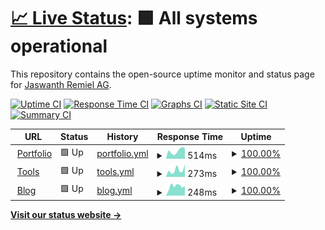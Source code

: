 # [📈 Live Status](https://JaswanthRemiel.github.io/uptime): <!--live status--> **🟩 All systems operational**

This repository contains the open-source uptime monitor and status page for [Jaswanth Remiel AG](https://github.com/jaswanthremiel).

[![Uptime CI](https://github.com/JaswanthRemiel/uptime/workflows/Uptime%20CI/badge.svg)](https://github.com/JaswanthRemiel/uptime/actions?query=workflow%3A%22Uptime+CI%22)
[![Response Time CI](https://github.com/JaswanthRemiel/uptime/workflows/Response%20Time%20CI/badge.svg)](https://github.com/JaswanthRemiel/uptime/actions?query=workflow%3A%22Response+Time+CI%22)
[![Graphs CI](https://github.com/JaswanthRemiel/uptime/workflows/Graphs%20CI/badge.svg)](https://github.com/JaswanthRemiel/uptime/actions?query=workflow%3A%22Graphs+CI%22)
[![Static Site CI](https://github.com/JaswanthRemiel/uptime/workflows/Static%20Site%20CI/badge.svg)](https://github.com/JaswanthRemiel/uptime/actions?query=workflow%3A%22Static+Site+CI%22)
[![Summary CI](https://github.com/JaswanthRemiel/uptime/workflows/Summary%20CI/badge.svg)](https://github.com/JaswanthRemiel/uptime/actions?query=workflow%3A%22Summary+CI%22)

<!--start: status pages-->
<!-- This summary is generated by Upptime (https://github.com/upptime/upptime) -->
<!-- Do not edit this manually, your changes will be overwritten -->
<!-- prettier-ignore -->
| URL | Status | History | Response Time | Uptime |
| --- | ------ | ------- | ------------- | ------ |
| <img alt="" src="https://icons.duckduckgo.com/ip3/remiel.fyi.ico" height="13"> [Portfolio](https://remiel.fyi) | 🟩 Up | [portfolio.yml](https://github.com/JaswanthRemiel/uptime/commits/HEAD/history/portfolio.yml) | <details><summary><img alt="Response time graph" src="./graphs/portfolio/response-time-week.png" height="20"> 514ms</summary><br><a href="https://uptime.remiel.fyi/history/portfolio"><img alt="Response time 393" src="https://img.shields.io/endpoint?url=https%3A%2F%2Fraw.githubusercontent.com%2FJaswanthRemiel%2Fuptime%2FHEAD%2Fapi%2Fportfolio%2Fresponse-time.json"></a><br><a href="https://uptime.remiel.fyi/history/portfolio"><img alt="24-hour response time 638" src="https://img.shields.io/endpoint?url=https%3A%2F%2Fraw.githubusercontent.com%2FJaswanthRemiel%2Fuptime%2FHEAD%2Fapi%2Fportfolio%2Fresponse-time-day.json"></a><br><a href="https://uptime.remiel.fyi/history/portfolio"><img alt="7-day response time 514" src="https://img.shields.io/endpoint?url=https%3A%2F%2Fraw.githubusercontent.com%2FJaswanthRemiel%2Fuptime%2FHEAD%2Fapi%2Fportfolio%2Fresponse-time-week.json"></a><br><a href="https://uptime.remiel.fyi/history/portfolio"><img alt="30-day response time 422" src="https://img.shields.io/endpoint?url=https%3A%2F%2Fraw.githubusercontent.com%2FJaswanthRemiel%2Fuptime%2FHEAD%2Fapi%2Fportfolio%2Fresponse-time-month.json"></a><br><a href="https://uptime.remiel.fyi/history/portfolio"><img alt="1-year response time 393" src="https://img.shields.io/endpoint?url=https%3A%2F%2Fraw.githubusercontent.com%2FJaswanthRemiel%2Fuptime%2FHEAD%2Fapi%2Fportfolio%2Fresponse-time-year.json"></a></details> | <details><summary><a href="https://uptime.remiel.fyi/history/portfolio">100.00%</a></summary><a href="https://uptime.remiel.fyi/history/portfolio"><img alt="All-time uptime 94.80%" src="https://img.shields.io/endpoint?url=https%3A%2F%2Fraw.githubusercontent.com%2FJaswanthRemiel%2Fuptime%2FHEAD%2Fapi%2Fportfolio%2Fuptime.json"></a><br><a href="https://uptime.remiel.fyi/history/portfolio"><img alt="24-hour uptime 100.00%" src="https://img.shields.io/endpoint?url=https%3A%2F%2Fraw.githubusercontent.com%2FJaswanthRemiel%2Fuptime%2FHEAD%2Fapi%2Fportfolio%2Fuptime-day.json"></a><br><a href="https://uptime.remiel.fyi/history/portfolio"><img alt="7-day uptime 100.00%" src="https://img.shields.io/endpoint?url=https%3A%2F%2Fraw.githubusercontent.com%2FJaswanthRemiel%2Fuptime%2FHEAD%2Fapi%2Fportfolio%2Fuptime-week.json"></a><br><a href="https://uptime.remiel.fyi/history/portfolio"><img alt="30-day uptime 100.00%" src="https://img.shields.io/endpoint?url=https%3A%2F%2Fraw.githubusercontent.com%2FJaswanthRemiel%2Fuptime%2FHEAD%2Fapi%2Fportfolio%2Fuptime-month.json"></a><br><a href="https://uptime.remiel.fyi/history/portfolio"><img alt="1-year uptime 94.80%" src="https://img.shields.io/endpoint?url=https%3A%2F%2Fraw.githubusercontent.com%2FJaswanthRemiel%2Fuptime%2FHEAD%2Fapi%2Fportfolio%2Fuptime-year.json"></a></details>
| <img alt="" src="https://icons.duckduckgo.com/ip3/tools.remiel.fyi.ico" height="13"> [Tools](https://tools.remiel.fyi/) | 🟩 Up | [tools.yml](https://github.com/JaswanthRemiel/uptime/commits/HEAD/history/tools.yml) | <details><summary><img alt="Response time graph" src="./graphs/tools/response-time-week.png" height="20"> 273ms</summary><br><a href="https://uptime.remiel.fyi/history/tools"><img alt="Response time 303" src="https://img.shields.io/endpoint?url=https%3A%2F%2Fraw.githubusercontent.com%2FJaswanthRemiel%2Fuptime%2FHEAD%2Fapi%2Ftools%2Fresponse-time.json"></a><br><a href="https://uptime.remiel.fyi/history/tools"><img alt="24-hour response time 263" src="https://img.shields.io/endpoint?url=https%3A%2F%2Fraw.githubusercontent.com%2FJaswanthRemiel%2Fuptime%2FHEAD%2Fapi%2Ftools%2Fresponse-time-day.json"></a><br><a href="https://uptime.remiel.fyi/history/tools"><img alt="7-day response time 273" src="https://img.shields.io/endpoint?url=https%3A%2F%2Fraw.githubusercontent.com%2FJaswanthRemiel%2Fuptime%2FHEAD%2Fapi%2Ftools%2Fresponse-time-week.json"></a><br><a href="https://uptime.remiel.fyi/history/tools"><img alt="30-day response time 371" src="https://img.shields.io/endpoint?url=https%3A%2F%2Fraw.githubusercontent.com%2FJaswanthRemiel%2Fuptime%2FHEAD%2Fapi%2Ftools%2Fresponse-time-month.json"></a><br><a href="https://uptime.remiel.fyi/history/tools"><img alt="1-year response time 303" src="https://img.shields.io/endpoint?url=https%3A%2F%2Fraw.githubusercontent.com%2FJaswanthRemiel%2Fuptime%2FHEAD%2Fapi%2Ftools%2Fresponse-time-year.json"></a></details> | <details><summary><a href="https://uptime.remiel.fyi/history/tools">100.00%</a></summary><a href="https://uptime.remiel.fyi/history/tools"><img alt="All-time uptime 100.00%" src="https://img.shields.io/endpoint?url=https%3A%2F%2Fraw.githubusercontent.com%2FJaswanthRemiel%2Fuptime%2FHEAD%2Fapi%2Ftools%2Fuptime.json"></a><br><a href="https://uptime.remiel.fyi/history/tools"><img alt="24-hour uptime 100.00%" src="https://img.shields.io/endpoint?url=https%3A%2F%2Fraw.githubusercontent.com%2FJaswanthRemiel%2Fuptime%2FHEAD%2Fapi%2Ftools%2Fuptime-day.json"></a><br><a href="https://uptime.remiel.fyi/history/tools"><img alt="7-day uptime 100.00%" src="https://img.shields.io/endpoint?url=https%3A%2F%2Fraw.githubusercontent.com%2FJaswanthRemiel%2Fuptime%2FHEAD%2Fapi%2Ftools%2Fuptime-week.json"></a><br><a href="https://uptime.remiel.fyi/history/tools"><img alt="30-day uptime 100.00%" src="https://img.shields.io/endpoint?url=https%3A%2F%2Fraw.githubusercontent.com%2FJaswanthRemiel%2Fuptime%2FHEAD%2Fapi%2Ftools%2Fuptime-month.json"></a><br><a href="https://uptime.remiel.fyi/history/tools"><img alt="1-year uptime 100.00%" src="https://img.shields.io/endpoint?url=https%3A%2F%2Fraw.githubusercontent.com%2FJaswanthRemiel%2Fuptime%2FHEAD%2Fapi%2Ftools%2Fuptime-year.json"></a></details>
| <img alt="" src="https://icons.duckduckgo.com/ip3/remiel.fyi.ico" height="13"> [Blog](https://remiel.fyi/blog) | 🟩 Up | [blog.yml](https://github.com/JaswanthRemiel/uptime/commits/HEAD/history/blog.yml) | <details><summary><img alt="Response time graph" src="./graphs/blog/response-time-week.png" height="20"> 248ms</summary><br><a href="https://uptime.remiel.fyi/history/blog"><img alt="Response time 162" src="https://img.shields.io/endpoint?url=https%3A%2F%2Fraw.githubusercontent.com%2FJaswanthRemiel%2Fuptime%2FHEAD%2Fapi%2Fblog%2Fresponse-time.json"></a><br><a href="https://uptime.remiel.fyi/history/blog"><img alt="24-hour response time 296" src="https://img.shields.io/endpoint?url=https%3A%2F%2Fraw.githubusercontent.com%2FJaswanthRemiel%2Fuptime%2FHEAD%2Fapi%2Fblog%2Fresponse-time-day.json"></a><br><a href="https://uptime.remiel.fyi/history/blog"><img alt="7-day response time 248" src="https://img.shields.io/endpoint?url=https%3A%2F%2Fraw.githubusercontent.com%2FJaswanthRemiel%2Fuptime%2FHEAD%2Fapi%2Fblog%2Fresponse-time-week.json"></a><br><a href="https://uptime.remiel.fyi/history/blog"><img alt="30-day response time 185" src="https://img.shields.io/endpoint?url=https%3A%2F%2Fraw.githubusercontent.com%2FJaswanthRemiel%2Fuptime%2FHEAD%2Fapi%2Fblog%2Fresponse-time-month.json"></a><br><a href="https://uptime.remiel.fyi/history/blog"><img alt="1-year response time 162" src="https://img.shields.io/endpoint?url=https%3A%2F%2Fraw.githubusercontent.com%2FJaswanthRemiel%2Fuptime%2FHEAD%2Fapi%2Fblog%2Fresponse-time-year.json"></a></details> | <details><summary><a href="https://uptime.remiel.fyi/history/blog">100.00%</a></summary><a href="https://uptime.remiel.fyi/history/blog"><img alt="All-time uptime 99.99%" src="https://img.shields.io/endpoint?url=https%3A%2F%2Fraw.githubusercontent.com%2FJaswanthRemiel%2Fuptime%2FHEAD%2Fapi%2Fblog%2Fuptime.json"></a><br><a href="https://uptime.remiel.fyi/history/blog"><img alt="24-hour uptime 100.00%" src="https://img.shields.io/endpoint?url=https%3A%2F%2Fraw.githubusercontent.com%2FJaswanthRemiel%2Fuptime%2FHEAD%2Fapi%2Fblog%2Fuptime-day.json"></a><br><a href="https://uptime.remiel.fyi/history/blog"><img alt="7-day uptime 100.00%" src="https://img.shields.io/endpoint?url=https%3A%2F%2Fraw.githubusercontent.com%2FJaswanthRemiel%2Fuptime%2FHEAD%2Fapi%2Fblog%2Fuptime-week.json"></a><br><a href="https://uptime.remiel.fyi/history/blog"><img alt="30-day uptime 100.00%" src="https://img.shields.io/endpoint?url=https%3A%2F%2Fraw.githubusercontent.com%2FJaswanthRemiel%2Fuptime%2FHEAD%2Fapi%2Fblog%2Fuptime-month.json"></a><br><a href="https://uptime.remiel.fyi/history/blog"><img alt="1-year uptime 99.99%" src="https://img.shields.io/endpoint?url=https%3A%2F%2Fraw.githubusercontent.com%2FJaswanthRemiel%2Fuptime%2FHEAD%2Fapi%2Fblog%2Fuptime-year.json"></a></details>

<!--end: status pages-->

[**Visit our status website →**](https://JaswanthRemiel.github.io/uptime)
